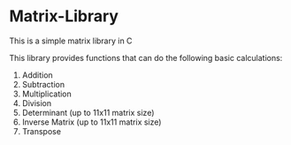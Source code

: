 # Matrix-Library
This is a simple matrix library in C


This library provides functions that can do the following basic calculations:
 1. Addition
 2. Subtraction
 3. Multiplication
 4. Division
 5. Determinant (up to 11x11 matrix size)
 6. Inverse Matrix (up to 11x11 matrix size)
 7. Transpose
 

